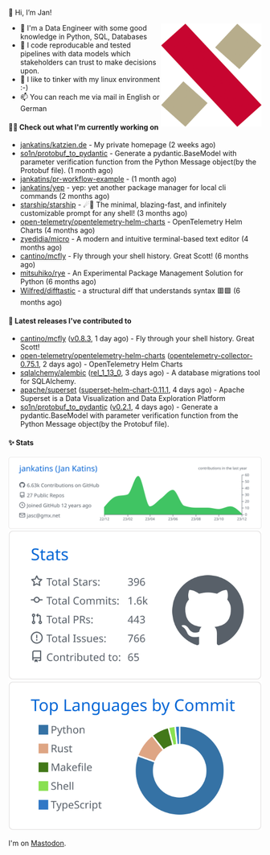 👋 Hi, I’m Jan!

<img align="right" src="https://raw.githubusercontent.com/kreuzwerkerbot/kreuzwerkerbot/master/assets/xw.png" width="200">

- 🌱 I'm a Data Engineer with some good knowledge in Python, SQL, Databases
- 💪 I code reproducable and tested pipelines with data models which stakeholders can trust to make decisions upon.
- 💞️ I like to tinker with my linux environment :-)
- 📫 You can reach me via mail in English or German

#### 👩‍💻 Check out what I'm currently working on

- [jankatins/katzien.de](https://github.com/jankatins/katzien.de) - My private homepage (2 weeks ago)
- [so1n/protobuf_to_pydantic](https://github.com/so1n/protobuf_to_pydantic) - Generate a pydantic.BaseModel with parameter verification function from the Python Message object(by the Protobuf file). (1 month ago)
- [jankatins/pr-workflow-example](https://github.com/jankatins/pr-workflow-example) -  (1 month ago)
- [jankatins/yep](https://github.com/jankatins/yep) - yep: yet another package manager for local cli commands (2 months ago)
- [starship/starship](https://github.com/starship/starship) - ☄🌌️  The minimal, blazing-fast, and infinitely customizable prompt for any shell! (3 months ago)
- [open-telemetry/opentelemetry-helm-charts](https://github.com/open-telemetry/opentelemetry-helm-charts) - OpenTelemetry Helm Charts (4 months ago)
- [zyedidia/micro](https://github.com/zyedidia/micro) - A modern and intuitive terminal-based text editor (4 months ago)
- [cantino/mcfly](https://github.com/cantino/mcfly) - Fly through your shell history. Great Scott! (6 months ago)
- [mitsuhiko/rye](https://github.com/mitsuhiko/rye) - An Experimental Package Management Solution for Python (6 months ago)
- [Wilfred/difftastic](https://github.com/Wilfred/difftastic) - a structural diff that understands syntax 🟥🟩 (6 months ago)

#### 🔭 Latest releases I've contributed to

- [cantino/mcfly](https://github.com/cantino/mcfly) ([v0.8.3](https://github.com/cantino/mcfly/releases/tag/v0.8.3), 1 day ago) - Fly through your shell history. Great Scott!
- [open-telemetry/opentelemetry-helm-charts](https://github.com/open-telemetry/opentelemetry-helm-charts) ([opentelemetry-collector-0.75.1](https://github.com/open-telemetry/opentelemetry-helm-charts/releases/tag/opentelemetry-collector-0.75.1), 2 days ago) - OpenTelemetry Helm Charts
- [sqlalchemy/alembic](https://github.com/sqlalchemy/alembic) ([rel_1_13_0](https://github.com/sqlalchemy/alembic/releases/tag/rel_1_13_0), 3 days ago) - A database migrations tool for SQLAlchemy.
- [apache/superset](https://github.com/apache/superset) ([superset-helm-chart-0.11.1](https://github.com/apache/superset/releases/tag/superset-helm-chart-0.11.1), 4 days ago) - Apache Superset is a Data Visualization and Data Exploration Platform
- [so1n/protobuf_to_pydantic](https://github.com/so1n/protobuf_to_pydantic) ([v0.2.1](https://github.com/so1n/protobuf_to_pydantic/releases/tag/v0.2.1), 4 days ago) - Generate a pydantic.BaseModel with parameter verification function from the Python Message object(by the Protobuf file).


#### ✨ Stats

  [![](https://raw.githubusercontent.com/jankatins/jankatins/master/profile-summary-card-output/github/0-profile-details.svg)](https://github.com/vn7n24fzkq/github-profile-summary-cards)
  [![](https://raw.githubusercontent.com/jankatins/jankatins/master/profile-summary-card-output/github/3-stats.svg)](https://github.com/vn7n24fzkq/github-profile-summary-cards)
  [![](https://raw.githubusercontent.com/jankatins/jankatins/master/profile-summary-card-output/github/2-most-commit-language.svg)](https://github.com/vn7n24fzkq/github-profile-summary-cards)

I'm on <a rel="me" href="https://fosstodon.org/@jankatins">Mastodon</a>.
